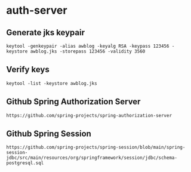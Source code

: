 # auth-server

## Generate jks keypair
```
keytool -genkeypair -alias awblog -keyalg RSA -keypass 123456 -keystore awblog.jks -storepass 123456 -validity 3560
```

## Verify keys
```
keytool -list -keystore awblog.jks
```

## Github Spring Authorization Server
```
https://github.com/spring-projects/spring-authorization-server
```

## Github Spring Session
```
https://github.com/spring-projects/spring-session/blob/main/spring-session-jdbc/src/main/resources/org/springframework/session/jdbc/schema-postgresql.sql
```
